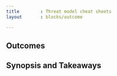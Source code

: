 ```yaml
---
title        : Threat model cheat sheets
layout       : blocks/outcome

---
```



## Outcomes



## Synopsis and Takeaways
